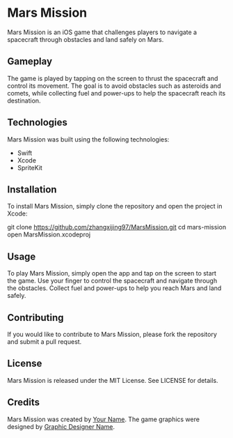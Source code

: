 # Mars Mission

Mars Mission is an iOS game that challenges players to navigate a spacecraft through obstacles and land safely on Mars.

## Gameplay

The game is played by tapping on the screen to thrust the spacecraft and control its movement. The goal is to avoid obstacles such as asteroids and comets, while collecting fuel and power-ups to help the spacecraft reach its destination.

## Technologies

Mars Mission was built using the following technologies:

- Swift
- Xcode
- SpriteKit

## Installation

To install Mars Mission, simply clone the repository and open the project in Xcode:

git clone https://github.com/zhangxijing97/MarsMission.git
cd mars-mission
open MarsMission.xcodeproj

## Usage

To play Mars Mission, simply open the app and tap on the screen to start the game. Use your finger to control the spacecraft and navigate through the obstacles. Collect fuel and power-ups to help you reach Mars and land safely.

## Contributing

If you would like to contribute to Mars Mission, please fork the repository and submit a pull request.

## License

Mars Mission is released under the MIT License. See LICENSE for details.

## Credits

Mars Mission was created by [Your Name](https://github.com/your-username). The game graphics were designed by [Graphic Designer Name](https://www.graphicdesignerwebsite.com).
